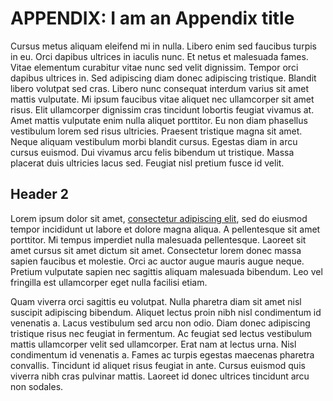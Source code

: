 # APPENDIX: I am an Appendix title

Cursus metus aliquam eleifend mi in nulla. Libero enim sed faucibus turpis in eu. Orci dapibus ultrices in iaculis nunc. Et netus et malesuada fames. Vitae elementum curabitur vitae nunc sed velit dignissim. Tempor orci dapibus ultrices in. Sed adipiscing diam donec adipiscing tristique. Blandit libero volutpat sed cras. Libero nunc consequat interdum varius sit amet mattis vulputate. Mi ipsum faucibus vitae aliquet nec ullamcorper sit amet risus. Elit ullamcorper dignissim cras tincidunt lobortis feugiat vivamus at. Amet mattis vulputate enim nulla aliquet porttitor. Eu non diam phasellus vestibulum lorem sed risus ultricies. Praesent tristique magna sit amet. Neque aliquam vestibulum morbi blandit cursus. Egestas diam in arcu cursus euismod. Dui vivamus arcu felis bibendum ut tristique. Massa placerat duis ultricies lacus sed. Feugiat nisl pretium fusce id velit.

## Header 2

Lorem ipsum dolor sit amet, [consectetur adipiscing elit](http://this-shows-as-a-footnote), sed do eiusmod tempor incididunt ut labore et dolore magna aliqua. A pellentesque sit amet porttitor. Mi tempus imperdiet nulla malesuada pellentesque. Laoreet sit amet cursus sit amet dictum sit amet. Consectetur lorem donec massa sapien faucibus et molestie. Orci ac auctor augue mauris augue neque. Pretium vulputate sapien nec sagittis aliquam malesuada bibendum. Leo vel fringilla est ullamcorper eget nulla facilisi etiam. 

Quam viverra orci sagittis eu volutpat. Nulla pharetra diam sit amet nisl suscipit adipiscing bibendum. Aliquet lectus proin nibh nisl condimentum id venenatis a. Lacus vestibulum sed arcu non odio. Diam donec adipiscing tristique risus nec feugiat in fermentum. Ac feugiat sed lectus vestibulum mattis ullamcorper velit sed ullamcorper. Erat nam at lectus urna. Nisl condimentum id venenatis a. Fames ac turpis egestas maecenas pharetra convallis. Tincidunt id aliquet risus feugiat in ante. Cursus euismod quis viverra nibh cras pulvinar mattis. Laoreet id donec ultrices tincidunt arcu non sodales.
